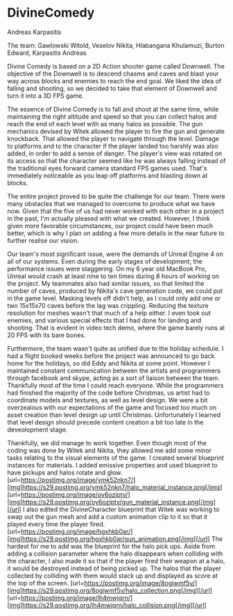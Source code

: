 # DivineComedy
Andreas Karpasitis

The team:
Gawlowski Witold, Veselov	Nikita, Hlabangana	Khulamuzi, Burton Edward, Karpasitis Andreas

Divine Comedy is based on a 2D Action shooter game called Downwell. The objective of the Downwell is to descend chasms and caves and blast your way across blocks and enemies to reach the end goal. We liked the idea of falling and shooting, so we decided to take that element of Downwell and turn it into a 3D FPS game.

The essence of Divine Comedy is to fall and shoot at the same time, while maintaining the right altitude and speed so that you can collect halos and reach the end of each level with as many halos as possible. The gun mechanics devised by Witek allowed the player to fire the gun and generate knockback. That allowed the player to navigate through the level. Damage to platforms and to the character if the player landed too harshly was also added, in order to add a sense of danger. The player's view was rotated on its access so that the character seemed like he was always falling instead of the traditional eyes forward camera standard FPS games used. That's immediately noticeable as you leap off platforms and blasting down at blocks.

The entire project proved to be quite the challenge for our team. There were many obstacles that we managed to overcome to produce what we have now. Given that the five of us had never worked with each other in a project in the past, I'm actually pleased with what we created. However, I think given more favorable circumstances, our project could have been much better, which is why I plan on adding a few more details in the near future to further realise our vision.

Our team's most significant issue, were the demands of Unreal Engine 4 on all of our systems. Even during the early stages of development, the performance issues were staggering. On my 6 year old MacBook Pro, Unreal would crash at least nine to ten times during  8 hours of working on the project. My teammates also had similar issues, so that limited the number of caves, produced by Nikita's cave generation code, we could put in the game level. Masking levels off didn't help, as I could only add one or two 15x15x70 caves before the lag was crippling. Reducing the texture resolution for meshes wasn't that much of a help either. I even took out enemies, and various special effects that I had done for landing and shooting. That is evident in video tech demo, where the game barely runs at 20 FPS with its bare bones.

Furthermore, the team wasn't quite as unified due to the holiday schedule. I had a flight booked weeks before the project was announced to go back home for the holidays, so did Eddy and Nikita at some point. However I maintained constant communication between the artists and programmers through facebook and skype, acting as a sort of liaison between the team. Thankfully most of the time I could reach everyone. While the programmers had finished the majority of the code before Christmas, us artist had to coordinate models and textures, as well as level design. We were a bit overzealous with our expectations of the game and focused too much on asset creation than level design up until Christmas. Unfortunately I learned that level design should precede content creation a bit too late in the deveolopment stage.


Thankfully, we did manage to work together. Even though most of the coding was done by Witek and Nikita, they allowed me add some minor tasks relating to the visual elements of the game. I created several blueprint instances for materials. I added emissive properties and used blueprint to have pickups and halos rotate and glow.
[url=https://postimg.org/image/ymk52nkn7/][img]https://s29.postimg.org/ymk52nkn7/halo_material_instance.png[/img]
[url=https://postimg.org/image/oy6oziptv/][img]https://s29.postimg.org/oy6oziptv/gun_material_instance.png[/img][/url]
I also edited the DivineCharacter blueprint that Witek was working to swap out the gun mesh and add a custom animation clip to it so that it played every time the player fired.
[url=https://postimg.org/image/hgxhkb0ar/][img]https://s29.postimg.org/hgxhkb0ar/gun_animation.png[/img][/url] 
The hardest for me to add was the blueprint for the halo pick ups. Aside from adding a collision parameter where the halo disappears when colliding with the character, I also made it so that if the player fired their weapon at a halo, it would be destroyed instead of being picked up. The halos that the player collected by colliding with them would stack up and displayed as score at the top of the screen.
[url=https://postimg.org/image/8ogiwmf5v/][img]https://s29.postimg.org/8ogiwmf5v/halo_collection.png[/img][/url]
[url=https://postimg.org/image/lh4mwjqrn/][img]https://s29.postimg.org/lh4mwjqrn/halo_collision.png[/img][/url]

